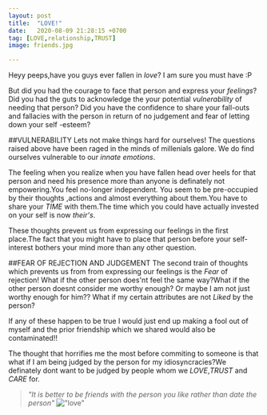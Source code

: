 ```yaml
---
layout: post
title:  "LOVE!"
date:   2020-08-09 21:28:15 +0700
tag: [LOVE,relationship,TRUST]
image: friends.jpg

---
```


Heyy peeps,have you guys ever fallen in *love*? I am sure you must have :P

But did you had the courage to face that person and express your *feelings*? Did you had the guts to acknowledge the your potential *vulnerability* of needing that person?
Did you have the confidence to share your fall-outs and fallacies with the person in return of no  judgement and fear of letting down your self -esteem?


##VULNERABILITY
Lets  not make things hard for ourselves! The questions raised above have been raged in the minds of millenials galore. We do find ourselves vulnerable to our *innate* *emotions*.

The feeling when you realize when you have fallen head over heels for that person and need his presence more than anyone is definately not empowering.You feel no-longer independent.
You seem to be pre-occupied by their thoughts ,actions and almost everything about them.You have to share your *TIME* with them.The time which you could have actually invested on your 
self is now *their's*.

These thoughts prevent us from expressing our feelings in the first place.The fact that you might have to place that person before your self-interest bothers your mind more than any other 
question.

##FEAR OF REJECTION AND JUDGEMENT
The second train of thoughts which prevents us from from expressing our feelings is the *Fear* of rejection! What if the other person does'nt feel the same way?What if the other person
doesnt consider me worthy  enough? Or maybe I am not just worthy enough for him?? What if my certain attributes are not *Liked* by the person?

If any of these happen to be true I would just end up making a fool out of myself and the prior friendship which we shared would also be contaminated!!

The thought that horrifies me the most before commiting to someone is that what if I am being judged by the person for my idiosyncracies?We definately dont want to be judged by people 
whom we *LOVE*,*TRUST* and *CARE* for.

>*"It is better to be friends with the person you like rather than date the person"*
!["love"](https://i.pinimg.com/564x/61/6c/6d/616c6d7d4ba6097e173324f1863a39fc.jpg)

